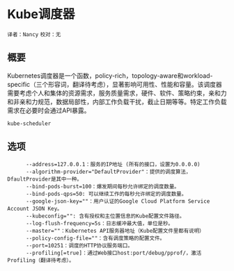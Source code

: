 # Kube调度器
`译者：Nancy` `校对：无`


## 概要
Kubernetes调度器是一个函数，policy-rich，topology-aware和workload-specific（三个形容词，翻译待考虑），显著影响可用性、性能和容量。该调度器需要考虑个人和集体的资源需求，服务质量需求，硬件、软件、策略约束，亲和力和非亲和力规范，数据局部性，内部工作负载干扰，截止日期等等。特定工作负载需求在必要时会通过API暴露。
```
kube-scheduler
```
## 选项
```
      --address=127.0.0.1：服务的IP地址 (所有的接口，设置为0.0.0.0)
      --algorithm-provider="DefaultProvider"：提供的调度算法，DfaultProvider是其中一种。
      --bind-pods-burst=100：爆发期间每秒允许绑定的调度数量。
      --bind-pods-qps=50: 可以继续工作的每秒允许绑定的调度数量。
      --google-json-key=""：用户认证的Google Cloud Platform Service Account JSON Key。
      --kubeconfig="": 含有授权和主位置信息的Kube配置文件路径。
      --log-flush-frequency=5s：日志缓冲最大值，单位是秒。
      --master=""：Kubernetes API服务器地址（Kube配置文件里都有说明）
      --policy-config-file=""：含有调度策略的配置文件。
      --port=10251：调度的HTTP协议服务端口。
      --profiling[=true]：通过Web接口host:port/debug/pprof/，激活Profiling（翻译待考虑）。
```
